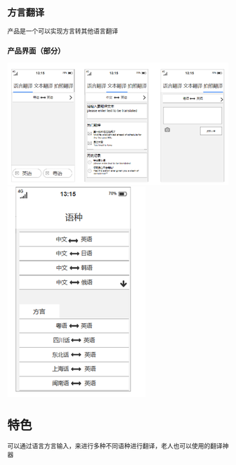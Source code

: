 ## 方言翻译
产品是一个可以实现方言转其他语言翻译

### 产品界面（部分）
![img](img/首页.png)
![img](img/语种.png)

# 特色
可以通过语言方言输入，来进行多种不同语种进行翻译，老人也可以使用的翻译神器

